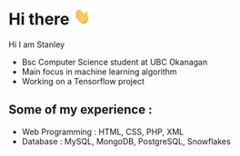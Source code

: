 # Hi there <img src="https://raw.githubusercontent.com/stanleychan0507/stanleychan0507/master/wave.gif" width="30px" height="30px" />

Hi I am Stanley
- Bsc Computer Science student at UBC Okanagan <br/>
- Main focus in machine learning algorithm <br/>
- Working on a Tensorflow project <br/>

## Some of my experience :
- Web Programming : HTML, CSS, PHP, XML
- Database : MySQL, MongoDB, PostgreSQL, Snowflakes


<!--
**stanleychan0507/stanleychan0507** is a ✨ _special_ ✨ repository because its `README.md` (this file) appears on your GitHub profile.

Here are some ideas to get you started:

- 🔭 I’m currently working on ... 
- 🌱 I’m currently learning ... 
- 👯 I’m looking to collaborate on ... 
- 🤔 I’m looking for help with ...
- 💬 Ask me about ... 
- 📫 How to reach me: ...
- 😄 Pronouns: ...
- ⚡ Fun fact: ...
-->
